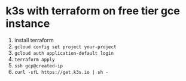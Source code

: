 # k3s with terraform on free tier gce instance

1. install terraform
2. `gcloud config set project your-project`
3. `gcloud auth application-default login`
4. `terraform apply`
5. `ssh gcp@created-ip`
6. `curl -sfL https://get.k3s.io | sh -`
